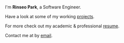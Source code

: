 ---
---

I'm **Rinseo Park**, a Software Engineer.

Have a look at some of my working [projects].

For more check out my academic & professional [resume].

Contact me at by [email].



[projects]: /projects
[resume]: https://demo.nurlan.co/hugo-vitae/
[email]: mailto:rinseo@yonsei.ac.kr

